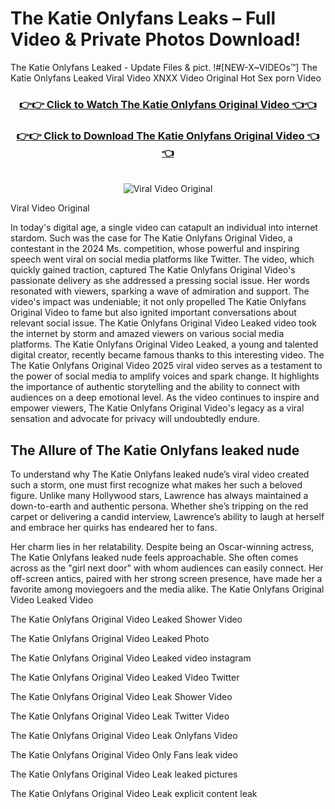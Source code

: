 # The Katie Onlyfans Leaks – Full Video & Private Photos Download!

The Katie Onlyfans Leaked - Update Files & pict. !#[NEW-X~VIDEOs™] The Katie Onlyfans Leaked Viral Video XNXX Video Original Hot Sex porn Video
<br>
<div align="center">
<h3><a href="https://links2leaks.com?utm_source=thekatie&utm_medium=gitlong" rel="nofollow">👉👉 Click to Watch The Katie Onlyfans Original Video 👈👈</a></h3>
<h3><a href="https://links2leaks.com?utm_source=thekatie&utm_medium=gitlong" rel="nofollow">👉👉 Click to Download The Katie Onlyfans Original Video 👈👈</a></h3>
<br>
<a href="https://links2leaks.com?utm_source=thekatie&utm_medium=gitlong" rel="nofollow"><img src="https://i.ibb.co/Gkj2r4b/banner.png" alt="Viral Video Original" style="max-width: 100%; display: inline-block;" data-target="animated-image.originalImage"></a>
</div>

Viral Video Original

In today's digital age, a single video can catapult an individual into internet stardom. Such was the case for The Katie Onlyfans Original Video, a contestant in the 2024 Ms. competition, whose powerful and inspiring speech went viral on social media platforms like Twitter.
The video, which quickly gained traction, captured The Katie Onlyfans Original Video's passionate delivery as she addressed a pressing social issue. Her words resonated with viewers, sparking a wave of admiration and support. The video's impact was undeniable; it not only propelled The Katie Onlyfans Original Video to fame but also ignited important conversations about relevant social issue.
The Katie Onlyfans Original Video Leaked video took the internet by storm and amazed viewers on various social media platforms. The Katie Onlyfans Original Video Leaked, a young and talented digital creator, recently became famous thanks to this interesting video.
The The Katie Onlyfans Original Video 2025 viral video serves as a testament to the power of social media to amplify voices and spark change. It highlights the importance of authentic storytelling and the ability to connect with audiences on a deep emotional level. As the video continues to inspire and empower viewers, The Katie Onlyfans Original Video's legacy as a viral sensation and advocate for privacy will undoubtedly endure.

<h2>The Allure of The Katie Onlyfans leaked nude</h2>


To understand why The Katie Onlyfans leaked nude’s viral video created such a storm, one must first recognize what makes her such a beloved figure. Unlike many Hollywood stars, Lawrence has always maintained a down-to-earth and authentic persona. Whether she’s tripping on the red carpet or delivering a candid interview, Lawrence’s ability to laugh at herself and embrace her quirks has endeared her to fans.

Her charm lies in her relatability. Despite being an Oscar-winning actress, The Katie Onlyfans leaked nude feels approachable. She often comes across as the "girl next door" with whom audiences can easily connect. Her off-screen antics, paired with her strong screen presence, have made her a favorite among moviegoers and the media alike.
The Katie Onlyfans Original Video Leaked Video

The Katie Onlyfans Original Video Leaked Shower Video

The Katie Onlyfans Original Video Leaked Photo

The Katie Onlyfans Original Video Leaked video instagram

The Katie Onlyfans Original Video Leaked Video Twitter

The Katie Onlyfans Original Video Leak Shower Video

The Katie Onlyfans Original Video Leak Twitter Video

The Katie Onlyfans Original Video Leak Onlyfans Video

The Katie Onlyfans Original Video Only Fans leak video

The Katie Onlyfans Original Video Leak leaked pictures

The Katie Onlyfans Original Video Leak explicit content leak